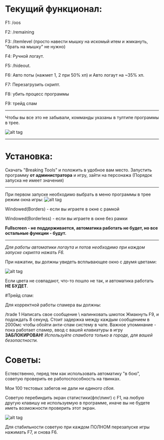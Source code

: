 # Текущий функционал:
F1: /oos

F2: /remaining

F3: /itemlevel (просто навести мышку на искомый итем и жмкануть, "брать на мышку" не нужно)

F4: Ручной логаут.

F5: /hideout.

F6: Авто поты (нажмет 1, 2 при 50% хп) и Авто логаут на ~35% хп.

F7: Перезагрузить скрипт.

F8: убить процесс программы

F9: трейд спам
***
Чтобы вы все это не забывали, комманды указаны в тултипе программы в трее.

![alt tag](http://dl2.joxi.net/drive/0010/0123/667771/150602/d651289c43.jpg)
***
# Установка:

Скачать "Breaking Tools" и положить в удобное вам место.
Запустить программу **от администратора** и игру, зайти на персонажа (Порядок запуска не имеет значения)
***
При первом запуске необходимо выбрать в меню программы в трее режим окна игры:
![alt tag](http://dl1.joxi.net/drive/0010/0123/667771/150602/f16ab04144.jpg)

Windowed(Borders) - если вы играете в окне с рамкой

Windowed(Borderless) - если вы играете в окне без рамки

**Fullscreen - не поддерживается, автоматика работать не будет, но все остальные функции - будут.**
***
*Для работы автоматики логаута и потов необходимо при каждом запуске скрипта нажать F6.*

При нажатии, вы должны увидеть всплывающее окно с двумя цветами:

![alt tag](http://dl2.joxi.net/drive/0010/0123/667771/150602/8d4bf4da27.jpg)

Если цвета не совпадают, что-то пошло не так, и автоматика работать **НЕ БУДЕТ**.

#Трейд спам:

Для корректной работы спамера вы должны:

/trade 1
Написать свое сообщение \ налинковать шмоток
Жмакнуть F9, и подождать 8 секунд. Стоит задержка между каждым сообщением в 2000мс чтобы обойти анти-спам систему в чате.
Важное упоминание - пока работает спамер, ввод с вашей клавиатуры в игру **ЗАБЛОКИРОВАН!**
*Используйте спамбота только в городе, для вашей безопастности.*

# Советы:

Естевственно, перед тем как использовать автоматику "в бою", советую проверить ее работоспособность на твинках.

Мои 100 тестовых забегов не дали *ни единого сбоя*.

Советую перебиндить экран статистики(фпс\пинг) с F1, на любую другую клавишу не используемую в программе,
иначе вы не будете иметь возможности проверить этот экран.

![alt tag](http://dl2.joxi.net/drive/0010/0123/667771/150602/648776ddd8.jpg)

Для стабильности советую при каждом ПОЛНОМ перезапуске игры нажимать F7, и снова F6.
